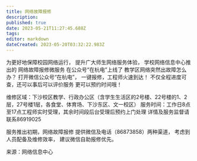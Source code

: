 ```yaml
---
title: 网络故障报修
description: 
published: true
date: 2023-05-21T11:27:45.688Z
tags: 
editor: markdown
dateCreated: 2023-05-20T03:32:22.983Z
---
```


为更好地保障校园网络运行，
提升广大师生网络服务体验，
学校网络信息中心推出的
网络故障报修微服务
在公众号“在杭电”上线了
教学区网络突然出故障怎么办？
打开微信公众号“在杭电”，
一键报修，工程师火速到达！
不仅全程进度可查，还可以事后可以评价服务
更可以预约时间哦！

维修区域：下沙校区教学、行政办公区（含学生生活区的2号楼、22号楼的1、2层，27号楼1层，各食堂、体育场、下沙东区、文一校区）
服务时间：工作日8点至17点工程师实时受理，其余时间段后台受理后预约上门处理
详情及服务监督请联系86919025

服务推出初期，网络故障报修
提供微信及电话（86873858）两种渠道，
考虑到人员配备及维修效率，
建议微信自助报修优先。

来源：网络信息中心